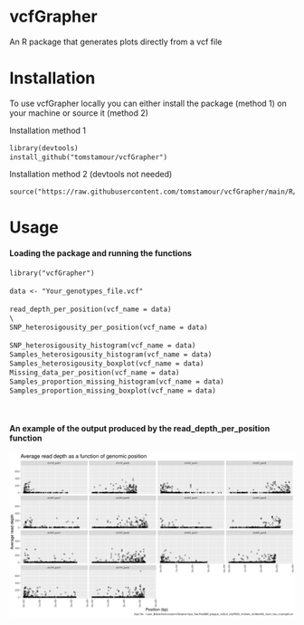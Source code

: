 # vcfGrapher
An R package that generates plots directly from a vcf file

# Installation
To use vcfGrapher locally you can either install the package (method 1) on your machine or source it (method 2)

Installation method 1
```
library(devtools)
install_github("tomstamour/vcfGrapher")
```
Installation method 2 (devtools not needed)
```
source("https://raw.githubusercontent.com/tomstamour/vcfGrapher/main/R/vcfGrapher.R")
```
# Usage
#### Loading the package and running the functions
```
library("vcfGrapher")

data <- "Your_genotypes_file.vcf"

read_depth_per_position(vcf_name = data)
\
SNP_heterosigousity_per_position(vcf_name = data)

SNP_heterosigousity_histogram(vcf_name = data)
Samples_heterosigousity_histogram(vcf_name = data)
Samples_heterosigousity_boxplot(vcf_name = data)
Missing_data_per_position(vcf_name = data)
Samples_proportion_missing_histogram(vcf_name = data)
Samples_proportion_missing_boxplot(vcf_name = data)

```


<br>

#### An example of the output produced by the read_depth_per_position function

![Alt text](/images/Read_depth_per_genomic_position.png)

